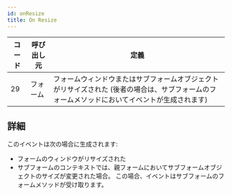 ```yaml
---
id: onResize
title: On Resize
---
```


| コード | 呼び出し元 | 定義                                                                       |
| --- | ----- | ------------------------------------------------------------------------ |
| 29  | フォーム  | フォームウィンドウまたはサブフォームオブジェクトがリサイズされた (後者の場合は、サブフォームのフォームメソッドにおいてイベントが生成されます) |


## 詳細

このイベントは次の場合に生成されます:

- フォームのウィンドウがリサイズされた
- サブフォームのコンテキストでは、親フォームにおいてサブフォームオブジェクトのサイズが変更された場合。 この場合、イベントはサブフォームのフォームメソッドが受け取ります。 
